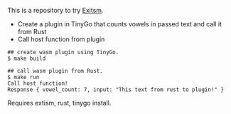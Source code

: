 
This is a repository to try [Exitsm](https://extism.org).

- Create a plugin in TinyGo that counts vowels in passed text and call it from Rust
- Call host function from plugin

```shell
## create wasm plugin using TinyGo.
$ make build

## call wasm plugin from Rust.
$ make run
Call host function!
Response { vowel_count: 7, input: "This text from rust to plugin!" }
```

Requires extism, rust, tinygo install.
